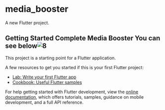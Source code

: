 # media_booster

A new Flutter project.

## Getting Started Complete Media Booster You can see below![8](https://github.com/Harshpadariya51/media_booster/assets/135210889/bb3235c9-93e7-4ba9-a712-efae29ed5f9c)


This project is a starting point for a Flutter application.

A few resources to get you started if this is your first Flutter project:

- [Lab: Write your first Flutter app](https://docs.flutter.dev/get-started/codelab)
- [Cookbook: Useful Flutter samples](https://docs.flutter.dev/cookbook)

For help getting started with Flutter development, view the
[online documentation](https://docs.flutter.dev/), which offers tutorials,
samples, guidance on mobile development, and a full API reference.
